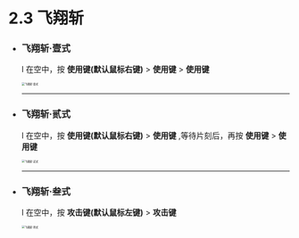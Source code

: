 # 2.3 飞翔斩

- ### 飞翔斩·壹式

  l 在空中，按 **使用键(默认鼠标右键)** > **使用键** > **使用键**

  <img src="飞翔斩.assets/飞翔斩·壹式.gif" alt="飞翔斩·壹式" style="zoom:33%;" />

  ------

  

- ### 飞翔斩·贰式

  l 在空中，按 **使用键(默认鼠标右键)** > **使用键** ,等待片刻后，再按 **使用键** > **使用键**

  <img src="飞翔斩.assets/飞翔斩·贰式.gif" alt="飞翔斩·贰式" style="zoom: 33%;" />

  ------

  

- ### 飞翔斩·叁式

  l 在空中，按 **攻击键(默认鼠标左键)** > **攻击键**

  <img src="飞翔斩.assets/飞翔斩·叁式.gif" alt="飞翔斩·叁式" style="zoom:33%;" />